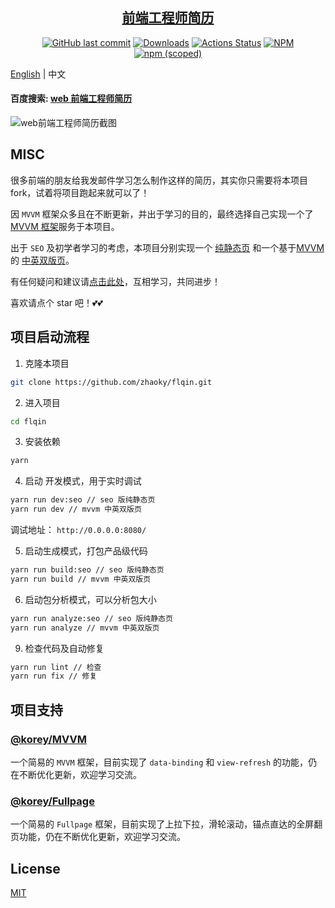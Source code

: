 <h2 align="center"><a href='https://resume.flqin.com' target='_blank'>前端工程师简历</a></h2>
<p align="center">
  <a href='https://github.com/zhaoky/flqin'><img src='https://img.shields.io/github/last-commit/zhaoky/flqin' alt='GitHub last commit' /></a>
  <a href="https://www.npmjs.com/package/@fe_korey/resume"><img src="https://img.shields.io/npm/dm/@fe_korey/resume.svg" alt="Downloads"></a>
  <a href="https://github.com/zhaoky/flqin/actions"><img src="https://github.com/zhaoky/flqin/workflows/Action CI/badge.svg" alt="Actions Status"></a>
  <a href='https://www.npmjs.com/package/@fe_korey/resume'><img src='https://img.shields.io/npm/l/@fe_korey/resume' alt='NPM' /></a>
  <a href='https://www.npmjs.com/package/@fe_korey/resume'><img src='https://img.shields.io/npm/v/@fe_korey/resume' alt='npm (scoped)' /></a>
</p>

[English](./README.MD) | 中文

#### 百度搜索: [web 前端工程师简历](https://www.baidu.com/s?ie=UTF-8&wd=web%E5%89%8D%E7%AB%AF%E5%B7%A5%E7%A8%8B%E5%B8%88%E7%AE%80%E5%8E%86)

![web前端工程师简历截图](https://raw.githubusercontent.com/zhaoky/flqin/master/src/assets/web.jpg)

## MISC

很多前端的朋友给我发邮件学习怎么制作这样的简历，其实你只需要将本项目 fork，试着将项目跑起来就可以了！

因 `MVVM` 框架众多且在不断更新，并出于学习的目的，最终选择自己实现一个了[MVVM 框架](https://github.com/zhaoky/mvvm)服务于本项目。

出于 `SEO` 及初学者学习的考虑，本项目分别实现一个 [纯静态页](https://resume.flqin.com) 和一个基于[MVVM](<(https://github.com/zhaoky/mvvm)>)的 [中英双版页](https://flqin.com/resume)。

有任何疑问和建议请[点击此处](https://github.com/zhaoky/flqin/issues)，互相学习，共同进步！

喜欢请点个 star 吧！💕💕

## 项目启动流程

1. 克隆本项目

```bash
git clone https://github.com/zhaoky/flqin.git
```

2. 进入项目

```bash
cd flqin
```

3. 安装依赖

```bash
yarn
```

4. 启动 开发模式，用于实时调试

```bash
yarn run dev:seo // seo 版纯静态页
yarn run dev // mvvm 中英双版页
```

调试地址： `http://0.0.0.0:8080/`

5. 启动生成模式，打包产品级代码

```bash
yarn run build:seo // seo 版纯静态页
yarn run build // mvvm 中英双版页
```

6. 启动包分析模式，可以分析包大小

```bash
yarn run analyze:seo // seo 版纯静态页
yarn run analyze // mvvm 中英双版页
```

9. 检查代码及自动修复

```bash
yarn run lint // 检查
yarn run fix // 修复
```

## 项目支持

### [@korey/MVVM](https://github.com/zhaoky/mvvm)

一个简易的 `MVVM` 框架，目前实现了 `data-binding` 和 `view-refresh` 的功能，仍在不断优化更新，欢迎学习交流。

### [@korey/Fullpage](https://github.com/zhaoky/fullpage)

一个简易的 `Fullpage` 框架，目前实现了上拉下拉，滑轮滚动，锚点直达的全屏翻页功能，仍在不断优化更新，欢迎学习交流。

## License

[MIT](./LICENSE)
